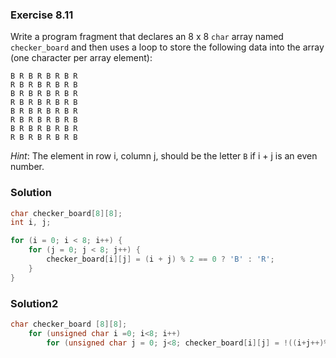 ### Exercise 8.11
Write a program fragment that declares an 8 x 8 `char` array named
`checker_board` and then uses a loop to store the following data into the array
(one character per array element):

```
B R B R B R B R
R B R B R B R B
B R B R B R B R
R B R B R B R B
B R B R B R B R
R B R B R B R B
B R B R B R B R
R B R B R B R B
```

*Hint*: The element in row i, column j, should be the letter `B` if i + j is an
even number.

### Solution

```c
char checker_board[8][8];
int i, j;

for (i = 0; i < 8; i++) {
    for (j = 0; j < 8; j++) {
        checker_board[i][j] = (i + j) % 2 == 0 ? 'B' : 'R';
    }
}
```

### Solution2
```c
char checker_board [8][8];
    for (unsigned char i =0; i<8; i++)
        for (unsigned char j = 0; j<8; checker_board[i][j] = !((i+j++)%2)? 'B': 'R');
```
